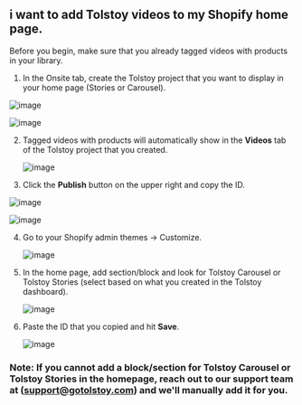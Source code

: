 ## i want to add Tolstoy videos to my Shopify home page.


Before you begin, make sure that you already tagged videos with products in your library. 


1. In the Onsite tab, create the Tolstoy project that you want to display in your home page (Stories or Carousel).

![image](https://github.com/user-attachments/assets/fd2535f2-4451-45fc-9c38-c8bef9a5e730)


![image](https://github.com/user-attachments/assets/20e5feed-82df-4c88-ac7d-6006eb1a4b5c)


2. Tagged videos with products will automatically show in the **Videos** tab of the Tolstoy project that you created.

   ![image](https://github.com/user-attachments/assets/462c8d74-bc52-4c61-a067-487717f74012)


3. Click the **Publish** button on the upper right and copy the ID.

![image](https://github.com/user-attachments/assets/9128bf35-3905-441a-88fc-cf60b0a30898)

![image](https://github.com/user-attachments/assets/72a637fe-9594-4e2f-8d29-ae308ebe1134)



4. Go to your Shopify admin themes -> Customize.

   ![image](https://github.com/GoTolstoy/tolstoy-toly-kb/assets/159800692/bd4feb83-6501-4015-b86b-9322f051c56a)



5. In the home page, add section/block and look for Tolstoy Carousel or Tolstoy Stories (select based on what you created in the Tolstoy dashboard).

   ![image](https://github.com/GoTolstoy/tolstoy-toly-kb/assets/159800692/5dcf01a1-2fb2-46d5-a12f-59c57b6bd962)


6. Paste the ID that you copied and hit **Save**.

   ![image](https://github.com/GoTolstoy/tolstoy-toly-kb/assets/159800692/0ad6354b-dfe2-4258-a9de-03779a3ddbd0)



### Note: If you cannot add a block/section for Tolstoy Carousel or Tolstoy Stories in the homepage, reach out to our support team at (support@gotolstoy.com) and we'll manually add it for you.

